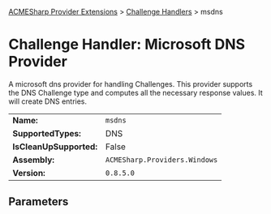 ﻿[ACMESharp Provider Extensions](../) > [Challenge Handlers](./) > msdns

# Challenge Handler: Microsoft DNS Provider

A microsoft dns provider for handling Challenges. This provider supports the DNS Challenge type and computes all the necessary response values. It will create DNS entries.

| | |
|-|-|
| **Name:** | `msdns`
| **SupportedTypes:** | DNS
| **IsCleanUpSupported:** | False
| **Assembly:** | `ACMESharp.Providers.Windows`
| **Version:** | `0.8.5.0`

## Parameters
